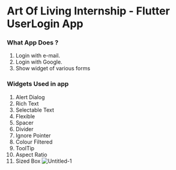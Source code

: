 # Art Of Living Internship - Flutter UserLogin App
### What App Does ?

1. Login with e-mail.
2. Login with Google.
3. Show widget of various forms

### Widgets Used in app
1. Alert Dialog
2. Rich Text 
3. Selectable Text 
4. Flexible 
5. Spacer 
6. Divider 
7. Ignore Pointer 
8. Colour Filtered 
9. ToolTip 
10. Aspect Ratio 
11. Sized Box
![Untitled-1](https://user-images.githubusercontent.com/56834158/87588168-d4108000-c700-11ea-8ab4-92e7ce5772e5.png)
